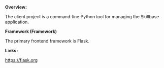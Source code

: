 
**Overview:**

The client project is a command-line Python tool for managing
the Skillbase application.

**Framework (Framework)**

The primary frontend framework is Flask.

**Links:**

https://flask.org

